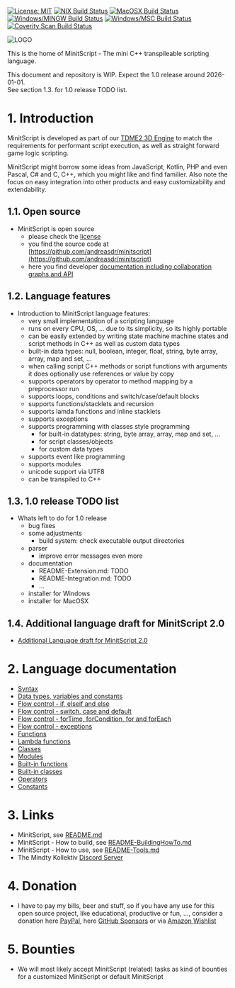[![License: MIT](https://img.shields.io/badge/License-MIT-yellow.svg)](https://github.com/andreasdr/minitscript/blob/master/LICENSE)
[![NIX Build Status](https://github.com/andreasdr/minitscript/actions/workflows/nix.yml/badge.svg)](https://github.com/andreasdr/minitscript/actions)
[![MacOSX Build Status](https://github.com/andreasdr/minitscript/actions/workflows/macosx.yml/badge.svg)](https://github.com/andreasdr/minitscript/actions)
[![Windows/MINGW Build Status](https://github.com/andreasdr/minitscript/actions/workflows/windows-mingw.yml/badge.svg)](https://github.com/andreasdr/minitscript/actions)
[![Windows/MSC Build Status](https://github.com/andreasdr/minitscript/actions/workflows/windows-msc.yml/badge.svg)](https://github.com/andreasdr/minitscript/actions)
[![Coverity Scan Build Status](https://scan.coverity.com/projects/29926/badge.svg)](https://scan.coverity.com/projects/mindty-kollektiv-minitscript)
  
![LOGO](https://raw.githubusercontent.com/andreasdr/minitscript/master/resources/github/minitscript-logo.png)

This is the home of MinitScript - The mini C++ transpileable scripting language.

This document and repository is WIP. Expect the 1.0 release around 2026-01-01.\
See section 1.3. for 1.0 release TODO list.

# 1. Introduction

MinitScript is developed as part of our [TDME2 3D Engine](https://github.com/andreasdr/tdme2) to match
the requirements for performant script execution, as well as straight forward game logic scripting.

MinitScript might borrow some ideas from JavaScript, Kotlin, PHP and even Pascal, C# and C, C++, which you might like and find familier.
Also note the focus on easy integration into other products and easy customizability and extendability.

## 1.1. Open source

- MinitScript is open source
  - please check the [license](https://github.com/andreasdr/minitscript/blob/main/LICENSE)
  - you find the source code at [https://github.com/andreasdr/minitscript](https://github.com/andreasdr/minitscript) 
  - here you find developer [documentation including collaboration graphs and API](https://www.mindty.com/products/minitscript/documentation/)

## 1.2. Language features

- Introduction to MinitScript language features:
  - very small implementation of a scripting language
  - runs on every CPU, OS, ... due to its simplicity, so its highly portable
  - can be easily extended by writing state machine machine states and script methods in C++ as well as custom data types
  - built-in data types: null, boolean, integer, float, string, byte array, array, map and set, ...
  - when calling script C++ methods or script functions with arguments it does optionally use references or value by copy
  - supports operators by operator to method mapping by a preprocessor run
  - supports loops, conditions and switch/case/default blocks
  - supports functions/stacklets and recursion
  - supports lamda functions and inline stacklets
  - supports exceptions
  - supports programming with classes style programming
    - for built-in datatypes: string, byte array, array, map and set, ...
    - for script classes/objects
    - for custom data types
  - supports event like programming
  - supports modules
  - unicode support via UTF8
  - can be transpiled to C++

## 1.3. 1.0 release TODO list

- Whats left to do for 1.0 release
  - bug fixes
  - some adjustments
    - build system: check executable output directories
  - parser
    - improve error messages even more
  - documentation
    - README-Extension.md: TODO
    - README-Integration.md: TODO
    - ...
  - installer for Windows
  - installer for MacOSX

## 1.4. Additional language draft for MinitScript 2.0

- [Additional Language draft for MinitScript 2.0](./README-LanguageDraft-2.0.md)

# 2. Language documentation

- [Syntax](./documentation/README-Syntax.md)
- [Data types, variables and constants](./documentation/README-DataTypes.md)
- [Flow control - if, elseif and else](./documentation/README-FlowControl-Conditions.md)
- [Flow control - switch, case and default](./documentation/README-FlowControl-Conditions2.md)
- [Flow control - forTime, forCondition, for and forEach](./documentation/README-FlowControl-Loops.md)
- [Flow control - exceptions](./documentation/README-FlowControl-Exceptions.md)
- [Functions](./documentation/README-Functions.md)
- [Lambda functions](./documentation/README-Lambda-Functions.md)
- [Classes](./documentation/README-Classes.md)
- [Modules](./documentation/README-Modules.md)
- [Built-in functions](./documentation/README-BuiltIn-Functions.md)
- [Built-in classes](./documentation/README-BuiltIn-Classes.md)
- [Operators](./documentation/README-Operators.md)
- [Constants](./documentation/README-Constants.md)

# 3. Links

- MinitScript, see [README.md](./README.md)
- MinitScript - How to build, see [README-BuildingHowTo.md](./README-BuildingHowTo.md)
- MinitScript - How to use, see [README-Tools.md](./README-Tools.md)
- The Mindty Kollektiv [Discord Server](https://discord.gg/Na4ACaFD)

# 4. Donation
- I have to pay my bills, beer and stuff, so if you have any use for this open source project, like educational, productive or fun, ..., consider a donation here [PayPal](https://www.paypal.me/andreasdrewke), here [GitHub Sponsors](https://github.com/sponsors/andreasdr) or via [Amazon Wishlist](https://www.amazon.de/hz/wishlist/ls/250IBUL4JSZVR?ref_=wl_share)

# 5. Bounties
- We will most likely accept MinitScript (related) tasks as kind of bounties for a customized MinitScript or default MinitScript

